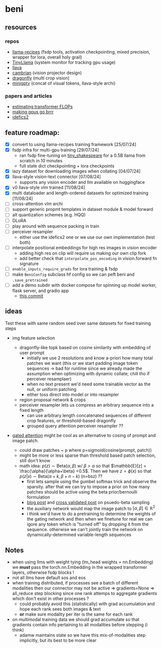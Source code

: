 # beni 
## resources
### repos
* [llama-recipes](https://github.com/meta-llama/llama-recipes) (fsdp tools, activation checkpointing, mixed precision, wrapper for lora, overall holy grail)
* [TinyLlama](https://github.com/jzhang38/TinyLlama) (system monitor for tracking gpu usage)
* [llava](https://github.com/haotian-liu/LLaVA) 
* [cambrian](https://github.com/cambrian-mllm/cambrian) (vision projector design)
* [dragonfly](https://github.com/togethercomputer/Dragonfly) (multi crop vision)
* [minigptv](https://github.com/Vision-CAIR/MiniGPT-4) (concat of visual tokens, llava-style archi)

### papers and articles 
* [estimating transformer FLOPs](https://www.adamcasson.com/posts/transformer-flops)
* [making gpus go brrr](https://horace.io/brrr_intro.html)
* [idefics2](https://arxiv.org/pdf/2405.02246)

## feature roadmap:
* [x] convert to using llama-recipes training framework [25/07/24]
* [x] fsdp infra for multi-gpu training [29/07/24]
    * ran fsdp fine-tuning on [tiny_shakespeare](https://huggingface.co/datasets/karpathy/tiny_shakespeare) for a 0.5B llama from scratch in 10 minutes
    * full state dict checkpointing + lora checkpoints 
* [x] lazy dataset for downloading images when collating [04/07/24]
* [x] llava-style vision-text connector [07/08/24]
    * supports any vision encoder and llm available on huggingface
* [x] v0 llava-style vlm trained [11/08/24]
* [x] multi dataloader and length-ordered datasets for optimized training [11/08/24]
* [ ] cross-attention vlm archi 
* [ ] support generic propmt templates in dataset module & model forward
* [ ] alt quantization schemes (e.g. HQQ) 
* [ ] DLoRA 
* [ ] play around with sequence packing in train
* [ ] perceiver resampler 
    * either use the idefics2 one or we use our own implementation (test both) 
* [ ] interpolate positional embeddings for high res images in vision encoder
    * adding high res on clip will require us making our own clip fork
    * add better check that `interpolate_pos_encoding` in vision.forward fn signature
* [ ] `enable_inputs_require_grads` for lora training & fsdp 
* [ ] make `BeniConfig` subclass hf config so we can peft beni and `.save_pretrained`
* [ ] add a demo subdir with docker compose for spinning up model worker, flask server, and gradio app 
    * [this commit](https://github.com/Deepomatic/vlm_dev/commit/ffc2e11e57aaac8ec63679978cbedef44bba3e41)


## ideas
Test these with same random seed over same datasets for fixed training steps
* img feature selection
    * dragonfly-like topk based on cosine similarity with embedding of user prompt 
        * initially we use 2 resolutions and know a-priori how many total patches we want (this or we start padding image token sequences -> bad for runtime since we already made the assumption when optimizing with dynamic collate; chill tho if perceiver resamplaer)
        * when no text present we'd need some trainable vector as the null, or uniform patching 
        * either toss direct into model or into resampler
    * region proposal network & crops
    * perceiver resampler lets us compress an arbitrary sequence into a fixed length 
        * can use arbitrary length concatenated sequences of different crop features, or threshold-based dragonfly 
        * grouped query attention perceiver resampler ??
        
* [gated attention](https://arxiv.org/pdf/1912.00349) might be cool as an alternative to cosing of prompt and image patch. 
    * could draw patches ~ p where p=sigmoid(cosine(prompt, patch))
    * might be more or less sparse than threshold based patch selection, still don't know
    * math idea: $p(z) \sim \text{Beta}(\alpha, \beta)$ w/ $\beta > \alpha$ so that $\mathbb{E}[z] = \frac{\alpha}{\alpha+\beta} <0.5$. Then we have $z = \phi(x)$ so that $p(z|x)\sim \text{Beta}(\alpha+k, \beta+n-k)$ (n=bsz) ??
        * first lets sample using the gumbel softmax trick and observe the sparsity. after that we can try to impose a prior on how many patches should be active using the beta prior/bernoulli formulation 
        * [blog post](https://www.johndcook.com/blog/2009/11/24/kumaraswamy-distribution/) and [cross validated post](https://stats.stackexchange.com/questions/51820/fast-approximation-to-inverse-beta-cdf) on psuedo-beta sampling
        * the auxiliary network would map the image patch to $[\alpha, \beta] \in \mathbb{R}^{2}$
        * i think we'd have to do a pretraining to determine the weights of the gating network and then when we finetune for real we can igore any token which is "turned off" by dropping it from the sequence. otherwise we can't jointly train the network on dynamically-determined variable-length sequences 


## Notes
* when using llms with weight tying (lm_head weights = nn.Embedding) we **must** pass the torch.nn.Embedding in the wrapped transformer layers, otherwise fsdp blocks !
* not all llms have default sos and eos
* when training distributed, if processes see a batch of different modalities then our connector may not be active => gradients=None => all_reduce step blocking since one rank attemps to aggregate gradients which don't exist in other processes ?
    * could probably avoid this (statistically) with grad accumulation and hope each rank sees both images & text
    * **or** make sure modality per iter is the same for each rank
* on multimodal training data we should grad accumulate so that gradients contain info pertaining to all modalities before stepping (i think)
    * adamw maintains state so we have this mix-of-modalities step implicitly, but its best to be more clear
